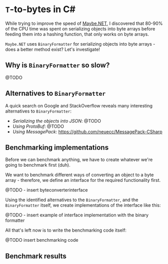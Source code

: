 # `T`-to-bytes in C#

While trying to improve the speed of [Maybe.NET](https://github.com/rmc00/Maybe), I discovered that 80-90% of the CPU time was spent on serializing objects into byte arrays before feeding them into a hashing function, that only works on byte arrays.

`Maybe.NET` uses `BinaryFormatter` for serializing objects into byte arrays - does a better method exist? Let's investigate!

## Why is `BinaryFormatter` so slow?

@TODO

## Alternatives to `BinaryFormatter`

A quick search on Google and StackOverflow reveals many interesting alternatives to `BinaryFormatter`:

* _Serializing the objects into JSON_: @TODO
* _Using ProtoBuf_: @TODO
* _Using MessagePack_: https://github.com/neuecc/MessagePack-CSharp


## Benchmarking implementations

Before we can benchmark anything, we have to create whatever we're going to benchmark first (duh).

We want to benchmark different ways of converting an object to a byte array - therefore, we define an interface for the required functionality first.

@TODO - insert byteconverterinterface

Using the identified alternatives to the `BinaryFormatter`, and the `BinaryFormatter` itself, we create implementations of the interface like this:

@TODO - insert example of interface implementation with the binary formatter

All that's left now is to write the benchmarking code itself:

@TODO insert benchmarking code

## Benchmark results

